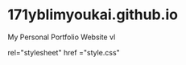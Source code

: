 # 171yblimyoukai.github.io
My Personal Portfolio Website
vl<!DOCTYPE html>
<html>
  <head>
    <link> rel="stylesheet" href ="style.css" <link/>
       <title> My personal portfolio <title/>
      <h1> welcome to Lim You Kai's home on the internet!</h1>
      <img src=/>
      <h2> about </h2>
      <p> Hi my name is you kai and I am from <a href="http://dunmanhigh.moe.edu.sg">Dunman High</a> singapore </p>
      <h2> more about me </h2>
      <p> Tell us more about what you like to do and include one hyperlink to the website</p>
      <h2> Projects </h2>
      <p> I like playing and watching soccer<a href="https://www.premierleague.com/">Premier League</a>
        </body>
    </html>
